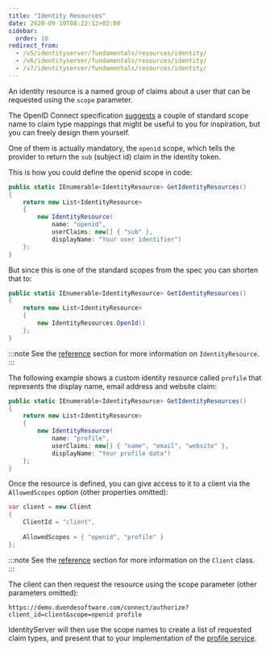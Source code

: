 ```yaml
---
title: "Identity Resources"
date: 2020-09-10T08:22:12+02:00
sidebar:
  order: 10
redirect_from:
  - /v5/identityserver/fundamentals/resources/identity/
  - /v6/identityserver/fundamentals/resources/identity/
  - /v7/identityserver/fundamentals/resources/identity/
---
```


An identity resource is a named group of claims about a user that can be requested using the `scope` parameter.

The OpenID Connect specification [suggests](https://openid.net/specs/openid-connect-core-1_0.html#scopeclaims) a couple of standard 
scope name to claim type mappings that might be useful to you for inspiration, but you can freely design them yourself.

One of them is actually mandatory, the `openid` scope, which tells the provider to return the `sub` (subject id) claim in the identity token.

This is how you could define the openid scope in code:

```cs
public static IEnumerable<IdentityResource> GetIdentityResources()
{
    return new List<IdentityResource>
    {
        new IdentityResource(
            name: "openid",
            userClaims: new[] { "sub" },
            displayName: "Your user identifier")
    };
}
```

But since this is one of the standard scopes from the spec you can shorten that to:

```cs
public static IEnumerable<IdentityResource> GetIdentityResources()
{
    return new List<IdentityResource>
    {
        new IdentityResources.OpenId()
    };
}
```
:::note
See the [reference](/identityserver/v7/reference/models/identity_resource) section for more information on `IdentityResource`.
:::

The following example shows a custom identity resource called `profile` that represents the display name, email address and website claim:

```cs
public static IEnumerable<IdentityResource> GetIdentityResources()
{
    return new List<IdentityResource>
    {
        new IdentityResource(
            name: "profile",
            userClaims: new[] { "name", "email", "website" },
            displayName: "Your profile data")
    };
}
```

Once the resource is defined, you can give access to it to a client via the `AllowedScopes` option (other properties omitted):

```cs
var client = new Client
{
    ClientId = "client",
    
    AllowedScopes = { "openid", "profile" }
};
```

:::note
See the [reference](/identityserver/v7/reference/models/client) section for more information on the `Client` class.
:::

The client can then request the resource using the scope parameter (other parameters omitted):

    https://demo.duendesoftware.com/connect/authorize?client_id=client&scope=openid profile

IdentityServer will then use the scope names to create a list of requested claim types, 
and present that to your implementation of the [profile service](/identityserver/v7/reference/services/profile_service).